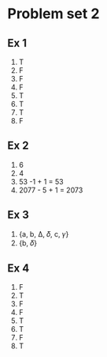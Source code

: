 # Problem set 2
## Ex 1
1. T
2. F
3. F
4. F
5. T
6. T
7. T
8. F

## Ex 2
1. 6
2. 4
3. 53 -1 + 1 = 53
4. 2077 - 5 + 1 = 2073

## Ex 3
1. {a, b, Δ, 𝛿, c, 𝛾}
2. {b, 𝛿}

## Ex 4
1. F
2. T
3. F
4. F
5. T
6. T
7. F
8. T
